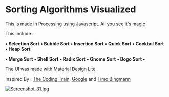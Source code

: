 # Sorting Algorithms Visualized

This is made in Processing using Javascript. All you see it's magic

This include : 

 **• Selection Sort** **• Bubble Sort** **• Insertion Sort** **• Quick Sort** **• Cocktail Sort** **• Heap Sort** 

 **• Merge Sort**  **• Shell Sort** **• Radix Sort** **• Gnome Sort** **• Bogo Sort •**

 The UI was made with [Material Design Lite](https://getmdl.io/)

 Inspired By : [The Coding Train](https://www.youtube.com/user/shiffman), [Google](https://www.google.com/) and [Timo Bingmann
](https://www.youtube.com/watch?v=kPRA0W1kECg)

[![Screenshot-31.jpg](https://i.postimg.cc/HLnkvX0k/Screenshot-31.jpg)](https://postimg.cc/Z9kmC9DG)
